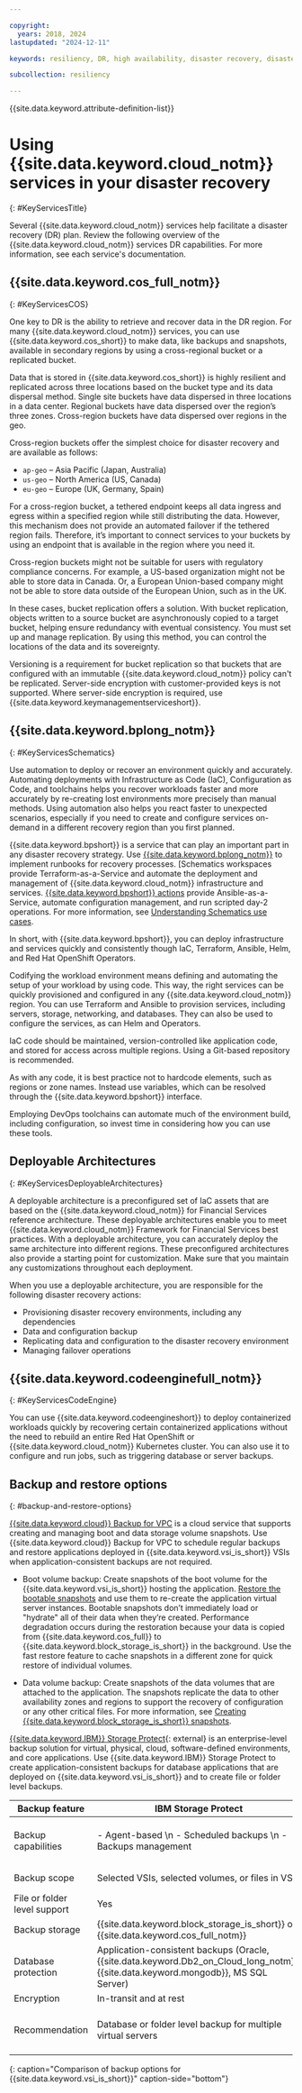```yaml
---

copyright:
  years: 2018, 2024
lastupdated: "2024-12-11"

keywords: resiliency, DR, high availability, disaster recovery, disaster recovery plan, disaster event, zero downtime, workloads, failover, failover design, network resiliency, recovery time objective, recovery point objective

subcollection: resiliency

---
```


{{site.data.keyword.attribute-definition-list}}

# Using {{site.data.keyword.cloud_notm}} services in your disaster recovery
{: #KeyServicesTitle}

Several {{site.data.keyword.cloud_notm}} services help facilitate a disaster recovery (DR) plan. Review the following overview of the {{site.data.keyword.cloud_notm}} services DR capabilities. For more information, see each service's documentation.

## {{site.data.keyword.cos_full_notm}}
{: #KeyServicesCOS}

One key to DR is the ability to retrieve and recover data in the DR region. For many {{site.data.keyword.cloud_notm}} services, you can use {{site.data.keyword.cos_short}} to make data, like backups and snapshots, available in secondary regions by using a cross-regional bucket or a replicated bucket.

Data that is stored in {{site.data.keyword.cos_short}} is highly resilient and replicated across three locations based on the bucket type and its data dispersal method. Single site buckets have data dispersed in three locations in a data center. Regional buckets have data dispersed over the region’s three zones. Cross-region buckets have data dispersed over regions in the geo.

Cross-region buckets offer the simplest choice for disaster recovery and are available as follows:

* `ap-geo` – Asia Pacific (Japan, Australia)
* `us-geo` – North America (US, Canada)
* `eu-geo` – Europe (UK, Germany, Spain)

For a cross-region bucket, a tethered endpoint keeps all data ingress and egress within a specified region while still distributing the data. However, this mechanism does not provide an automated failover if the tethered region fails. Therefore, it’s important to connect services to your buckets by using an endpoint that is available in the region where you need it.

Cross-region buckets might not be suitable for users with regulatory compliance concerns. For example, a US-based organization might not be able to store data in Canada. Or, a European Union-based company might not be able to store data outside of the European Union, such as in the UK.

In these cases, bucket replication offers a solution. With bucket replication, objects written to a source bucket are asynchronously copied to a target bucket, helping ensure redundancy with eventual consistency. You must set up and manage replication. By using this method, you can control the locations of the data and its sovereignty.

Versioning is a requirement for bucket replication so that buckets that are configured with an immutable {{site.data.keyword.cloud_notm}} policy can't be replicated. Server-side encryption with customer-provided keys is not supported. Where server-side encryption is required, use {{site.data.keyword.keymanagementserviceshort}}.

## {{site.data.keyword.bplong_notm}}
{: #KeyServicesSchematics}

Use automation to deploy or recover an environment quickly and accurately. Automating deployments with Infrastructure as Code (IaC), Configuration as Code, and toolchains helps you recover workloads faster and more accurately by re-creating lost environments more precisely than manual methods. Using automation also helps you react faster to unexpected scenarios, especially if you need to create and configure services on-demand in a different recovery region than you first planned.

{{site.data.keyword.bpshort}} is a service that can play an important part in any disaster recovery strategy. Use [{{site.data.keyword.bplong_notm}}](/schematics/overview) to implement runbooks for recovery processes. [Schematics workspaces provide Terraform-as-a-Service and automate the deployment and management of {{site.data.keyword.cloud_notm}} infrastructure and services. [{{site.data.keyword.bpshort}} actions](/docs/schematics?topic=schematics-sc-actions) provide Ansible-as-a-Service, automate configuration management, and run scripted day-2 operations. For more information, see [Understanding Schematics use cases](/docs/schematics?topic=schematics-how-it-works).

In short, with {{site.data.keyword.bpshort}}, you can deploy infrastructure and services quickly and consistently though IaC, Terraform, Ansible, Helm, and Red Hat OpenShift Operators.

Codifying the workload environment means defining and automating the setup of your workload by using code. This way, the right services can be quickly provisioned and configured in any {{site.data.keyword.cloud_notm}} region. You can use Terraform and Ansible to provision services, including servers, storage, networking, and databases. They can also be used to configure the services, as can Helm and Operators.

IaC code should be maintained, version-controlled like application code, and stored for access across multiple regions. Using a Git-based repository is recommended.

As with any code, it is best practice not to hardcode elements, such as regions or zone names. Instead use variables, which can be resolved through the {{site.data.keyword.bpshort}} interface.

Employing DevOps toolchains can automate much of the environment build, including configuration, so invest time in considering how you can use these tools.

## Deployable Architectures
{: #KeyServicesDeployableArchitectures}

A deployable architecture is a preconfigured set of IaC assets that are based on the {{site.data.keyword.cloud_notm}} for Financial Services reference architecture. These deployable architectures enable you to meet {{site.data.keyword.cloud_notm}} Framework for Financial Services best practices. With a deployable architecture, you can accurately deploy the same architecture into different regions. These preconfigured architectures also provide a starting point for customization. Make sure that you maintain any customizations throughout each deployment.

When you use a deployable architecture, you are responsible for the following disaster recovery actions:

* Provisioning disaster recovery environments, including any dependencies
* Data and configuration backup
* Replicating data and configuration to the disaster recovery environment
* Managing failover operations

## {{site.data.keyword.codeenginefull_notm}}
{: #KeyServicesCodeEngine}

You can use {{site.data.keyword.codeengineshort}} to deploy containerized workloads quickly by recovering certain containerized applications without the need to rebuild an entire Red Hat OpenShift or {{site.data.keyword.cloud_notm}} Kubernetes cluster. You can also use it to configure and run jobs, such as triggering database or server backups.

## Backup and restore options
{: #backup-and-restore-options}

[{{site.data.keyword.cloud}} Backup for VPC](/docs/vpc?topic=vpc-backup-service-about&interface=ui) is a cloud service that supports creating and managing boot and data storage volume snapshots. Use {{site.data.keyword.cloud}} Backup for VPC to schedule regular backups and restore applications deployed in {{site.data.keyword.vsi_is_short}} VSIs when application-consistent backups are not required.

- Boot volume backup: Create snapshots of the boot volume for the {{site.data.keyword.vsi_is_short}} hosting the application. [Restore the bootable snapshots](/docs/vpc?topic=vpc-baas-vpc-restore&interface=ui#baas-restore-concept-boot) and use them to re-create the application virtual server instances. Bootable snapshots don’t immediately load or "hydrate" all of their data when they’re created. Performance degradation occurs during the restoration because your data is copied from {{site.data.keyword.cos_full}} to {{site.data.keyword.block_storage_is_short}} in the background. Use the fast restore feature to cache snapshots in a different zone for quick restore of individual volumes.

- Data volume backup: Create snapshots of the data volumes that are attached to the application. The snapshots replicate the data to other availability zones and regions to support the recovery of configuration or any other critical files. For more information, see [Creating {{site.data.keyword.block_storage_is_short}} snapshots](/docs/vpc?topic=vpc-snapshots-vpc-create&interface=ui).

[{{site.data.keyword.IBM}} Storage Protect](/catalog/content/SPonIBMCloud-20c54034-d319-48c0-beb6-0b4adc54265c-global){: external} is an enterprise-level backup solution for virtual, physical, cloud, software-defined environments, and core applications. Use {{site.data.keyword.IBM}} Storage Protect to create application-consistent backups for database applications that are deployed on {{site.data.keyword.vsi_is_short}} and to create file or folder level backups.

| Backup feature            | IBM Storage Protect                      | IBM Cloud Backup for VPC                              |
|-------------------------------|--------------------------------|--------------------------------|
| Backup capabilities       | - Agent-based \n - Scheduled backups \n - Backups management      | - Scheduled backups \n - Backups management \n - Fast restore clone \n - Cross-regional copies                |
| Backup scope            | Selected VSIs, selected volumes, or files in VSIs                        | Selected volumes (boot or data) attached to any VSIs                                         |
| File or folder level support | Yes                                                                     | No                                                                                           |
| Backup storage           | {{site.data.keyword.block_storage_is_short}} or {{site.data.keyword.cos_full_notm}}                                            | {{site.data.keyword.cos_full_notm}}                                                                                      |
| Database protection      | Application-consistent backups (Oracle, {{site.data.keyword.Db2_on_Cloud_long_notm}}, {{site.data.keyword.mongodb}}, MS SQL Server) | Not supported                                                                                |
| Encryption          | In-transit and at rest                                                  | In-transit and at rest                                                                       |
| Recommendation          | Database or folder level backup for multiple virtual servers                             | Complex backup operations for multiple virtual servers that do not require application data consistency |
{: caption="Comparison of backup options for {{site.data.keyword.vsi_is_short}}" caption-side="bottom"}
